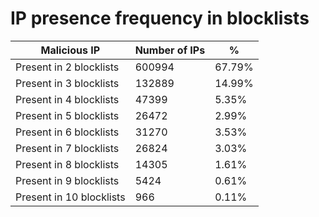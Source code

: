 # IP presence frequency in blocklists
| Malicious IP | Number of IPs | % |
|----|----|----|
| Present in 2 blocklists | 600994 | 67.79% |
| Present in 3 blocklists | 132889 | 14.99% |
| Present in 4 blocklists | 47399 | 5.35% |
| Present in 5 blocklists | 26472 | 2.99% |
| Present in 6 blocklists | 31270 | 3.53% |
| Present in 7 blocklists | 26824 | 3.03% |
| Present in 8 blocklists | 14305 | 1.61% |
| Present in 9 blocklists | 5424 | 0.61% |
| Present in 10 blocklists | 966 | 0.11% |
